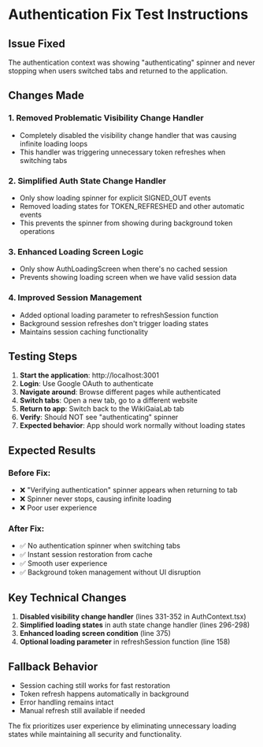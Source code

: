 # Authentication Fix Test Instructions

## Issue Fixed
The authentication context was showing "authenticating" spinner and never stopping when users switched tabs and returned to the application.

## Changes Made

### 1. Removed Problematic Visibility Change Handler
- Completely disabled the visibility change handler that was causing infinite loading loops
- This handler was triggering unnecessary token refreshes when switching tabs

### 2. Simplified Auth State Change Handler
- Only show loading spinner for explicit SIGNED_OUT events
- Removed loading states for TOKEN_REFRESHED and other automatic events
- This prevents the spinner from showing during background token operations

### 3. Enhanced Loading Screen Logic
- Only show AuthLoadingScreen when there's no cached session
- Prevents showing loading screen when we have valid session data

### 4. Improved Session Management
- Added optional loading parameter to refreshSession function
- Background session refreshes don't trigger loading states
- Maintains session caching functionality

## Testing Steps

1. **Start the application**: http://localhost:3001
2. **Login**: Use Google OAuth to authenticate
3. **Navigate around**: Browse different pages while authenticated
4. **Switch tabs**: Open a new tab, go to a different website
5. **Return to app**: Switch back to the WikiGaiaLab tab
6. **Verify**: Should NOT see "authenticating" spinner
7. **Expected behavior**: App should work normally without loading states

## Expected Results

### Before Fix:
- ❌ "Verifying authentication" spinner appears when returning to tab
- ❌ Spinner never stops, causing infinite loading
- ❌ Poor user experience

### After Fix:
- ✅ No authentication spinner when switching tabs
- ✅ Instant session restoration from cache
- ✅ Smooth user experience
- ✅ Background token management without UI disruption

## Key Technical Changes

1. **Disabled visibility change handler** (lines 331-352 in AuthContext.tsx)
2. **Simplified loading states** in auth state change handler (lines 296-298)
3. **Enhanced loading screen condition** (line 375)
4. **Optional loading parameter** in refreshSession function (line 158)

## Fallback Behavior

- Session caching still works for fast restoration
- Token refresh happens automatically in background
- Error handling remains intact
- Manual refresh still available if needed

The fix prioritizes user experience by eliminating unnecessary loading states while maintaining all security and functionality.